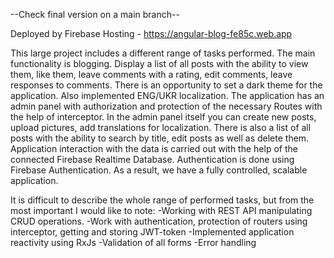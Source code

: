 --Check final version on a main branch--

Deployed by Firebase Hosting - https://angular-blog-fe85c.web.app

This large project includes a different range of tasks performed. The main functionality is blogging. Display a list of all posts with the ability to view them, like them, leave comments with a rating, edit comments, leave responses to comments. There is an opportunity to set a dark theme for the application. Also implemented ENG/UKR localization. The application has an admin panel with authorization and protection of the necessary Routes with the help of interceptor. In the admin panel itself you can create new posts, upload pictures, add translations for localization.  There is also a list of all posts with the ability to search by title, edit posts as well as delete them. Application interaction with the data is carried out with the help of the connected Firebase Realtime Database. Authentication is done using Firebase Authentication. As a result, we have a fully controlled, scalable application. 

It is difficult to describe the whole range of performed tasks, but from the most important I would like to note: 
-Working with REST API manipulating CRUD operations.
-Work with authentication, protection of routers using interceptor, getting and storing JWT-token
-Implemented application reactivity using RxJs
-Validation of all forms
-Error handling
